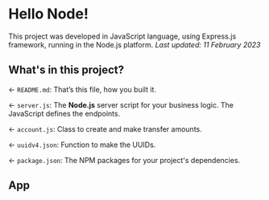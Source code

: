 # Hello Node!

This project was developed in JavaScript language, using Express.js framework, running in the Node.js platform.
_Last updated: 11 February 2023_

## What's in this project?

← `README.md`: That’s this file, how you built it.

← `server.js`: The **Node.js** server script for your business logic. The JavaScript defines the endpoints.

← `account.js`: Class to create and make transfer amounts.

← `uuidv4.json`: Function to make the UUIDs.

← `package.json`: The NPM packages for your project's dependencies.

## App 